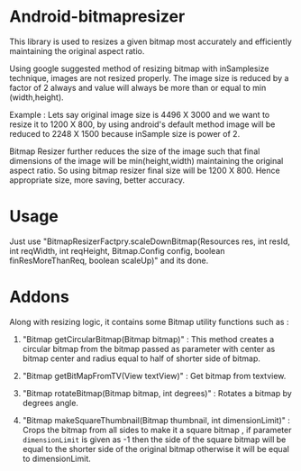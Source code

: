# Android-bitmapresizer
This library is used to resizes a given bitmap most accurately and efficiently maintaining the original aspect ratio.

Using google suggested method of resizing bitmap with inSamplesize technique, images are not resized properly. The image size is reduced by a factor of 2 always and value will always be more than or equal to min (width,height).

Example : Lets say original image size is 4496 X 3000 and we want to resize it to 1200 X 800, by using android's default method image will be reduced to 2248 X 1500 because inSample size is power of 2.

Bitmap Resizer further reduces the size of the image such that final dimensions of the image will be min(height,width) maintaining the original aspect ratio. So using bitmap resizer final size will be 1200 X 800. Hence appropriate size, more saving, better accuracy. 


# Usage

Just use "BitmapResizerFactpry.scaleDownBitmap(Resources res, int resId, int reqWidth, int reqHeight, Bitmap.Config config, boolean finResMoreThanReq, boolean scaleUp)" and its done.

# Addons

Along with resizing logic, it contains some Bitmap utility functions such as :

1. "Bitmap getCircularBitmap(Bitmap bitmap)" : This method creates a circular bitmap from the bitmap passed as parameter with center as bitmap center and radius equal to half of shorter side of bitmap.

2. "Bitmap getBitMapFromTV(View textView)" : Get bitmap from textview.

3. "Bitmap rotateBitmap(Bitmap bitmap, int degrees)" : Rotates a bitmap by degrees angle.

4. "Bitmap makeSquareThumbnail(Bitmap thumbnail, int dimensionLimit)" : Crops the bitmap from all sides to make it a square bitmap , if parameter <code>dimensionLimit</code> is given as -1 then the side of the square bitmap will be equal to the shorter side of the original bitmap otherwise it will be equal to dimensionLimit.